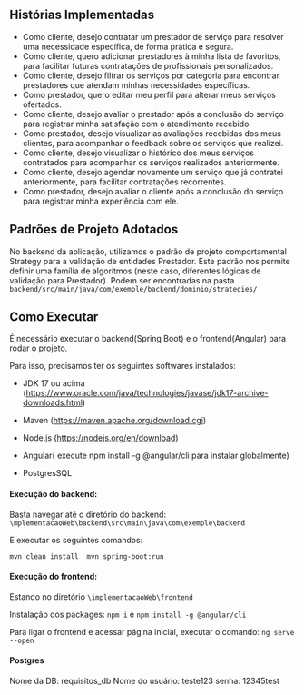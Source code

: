 ## Histórias Implementadas 

- Como cliente, desejo contratar um prestador de serviço para resolver uma necessidade específica, de forma prática e segura.
- Como cliente, quero adicionar prestadores à minha lista de favoritos, para facilitar futuras contratações de profissionais personalizados.
- Como cliente, desejo filtrar os serviços por categoria para encontrar prestadores que atendam minhas necessidades específicas.
- Como prestador, quero editar meu perfil para alterar meus serviços ofertados.
- Como cliente, desejo avaliar o prestador após a conclusão do serviço para registrar minha satisfação com o atendimento recebido.
- Como prestador, desejo visualizar as avaliações recebidas dos meus clientes, para acompanhar o feedback sobre os serviços que realizei.
- Como cliente, desejo visualizar o histórico dos meus serviços contratados para acompanhar os serviços realizados anteriormente.
- Como cliente, desejo agendar novamente um serviço que já contratei anteriormente, para facilitar contratações recorrentes.
- Como prestador, desejo avaliar o cliente após a conclusão do serviço para registrar minha experiência com ele.


## Padrões de Projeto Adotados
No backend da aplicação, utilizamos o padrão de projeto comportamental Strategy para a validação de entidades Prestador. Este padrão nos permite definir uma família de algoritmos (neste caso, diferentes lógicas de validação para Prestador). Podem ser encontradas na pasta ``backend/src/main/java/com/exemple/backend/dominio/strategies/``



## Como Executar
É necessário executar o backend(Spring Boot) e o frontend(Angular) para rodar o projeto. 

Para isso, precisamos ter os seguintes softwares instalados:
- JDK 17 ou acima (https://www.oracle.com/java/technologies/javase/jdk17-archive-downloads.html)

- Maven (https://maven.apache.org/download.cgi)

- Node.js (https://nodejs.org/en/download)

- Angular( execute npm install -g @angular/cli para instalar globalmente)

- PostgresSQL 

####  Execução do backend:
	
 Basta navegar até o diretório do backend:
	``\mplementacaoWeb\backend\src\main\java\com\exemple\backend``
 
 E executar os seguintes comandos:

``
mvn clean install 
mvn spring-boot:run
``

#### Execução do frontend:

Estando no diretório 
		``\implementacaoWeb\frontend``

Instalação dos packages: ``npm i`` e ``npm install -g @angular/cli``

Para ligar o frontend e acessar página inicial, executar o comando: ``ng serve --open``


#### Postgres

Nome da DB: requisitos_db
Nome do usuário: teste123
senha: 12345test
